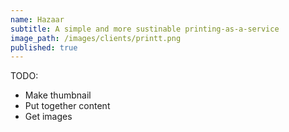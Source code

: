 ```yaml
---
name: Hazaar
subtitle: A simple and more sustinable printing-as-a-service
image_path: /images/clients/printt.png
published: true
---
```


TODO:
- Make thumbnail
- Put together content
- Get images